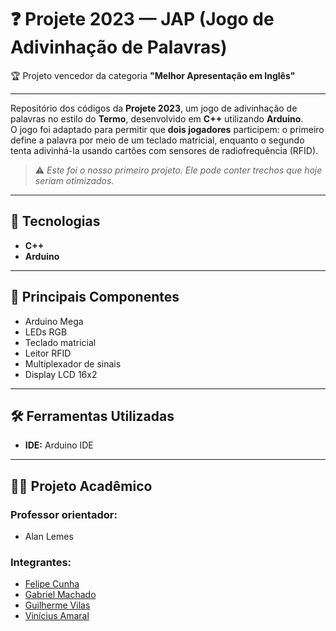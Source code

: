 # ❓ Projete 2023 — JAP (Jogo de Adivinhação de Palavras)

🏆 Projeto vencedor da categoria **"Melhor Apresentação em Inglês"**

---

Repositório dos códigos da **Projete 2023**, um jogo de adivinhação de palavras no estilo do **Termo**, desenvolvido em **C++** utilizando **Arduino**.  
O jogo foi adaptado para permitir que **dois jogadores** participem: o primeiro define a palavra por meio de um teclado matricial, enquanto o segundo tenta adivinhá-la usando cartões com sensores de radiofrequência (RFID).

> ⚠️ *Este foi o nosso primeiro projeto. Ele pode conter trechos que hoje seriam otimizados.*

---

## 🔧 Tecnologias

- **C++**
- **Arduino**

---

## 🧩 Principais Componentes

- Arduino Mega  
- LEDs RGB  
- Teclado matricial  
- Leitor RFID  
- Multiplexador de sinais  
- Display LCD 16x2

---

## 🛠️ Ferramentas Utilizadas

- **IDE:** Arduino IDE  

---

## 👨‍🏫 Projeto Acadêmico

### Professor orientador:
- Alan Lemes

### Integrantes:
- [Felipe Cunha](https://github.com/De-Bochi)  
- [Gabriel Machado](https://github.com/MachadoDias)  
- [Guilherme Vilas](https://github.com/Lint-89)  
- [Vinícius Amaral](https://github.com/viniciusamaralvilela)  
